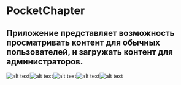 <h1> PocketChapter </h1>

<h2>Приложение представляет возможность просматривать контент для обычных пользователей, и загружать контент для администраторов.</h2>

![alt text](https://sun9-22.userapi.com/c857036/v857036845/119224/G6vzfN4aGzQ.jpg)![alt text](https://sun9-37.userapi.com/c206828/v206828845/10e4b4/gwfAAXw1qgc.jpg)![alt text](https://sun9-29.userapi.com/c206824/v206824845/10d055/SF6siaMK8BM.jpg)![alt text](https://sun9-7.userapi.com/c855628/v855628845/22c4ff/_blmLEU198o.jpg)![alt text](https://sun9-27.userapi.com/c857236/v857236845/1804f0/fNGn5rpFZXs.jpg)
